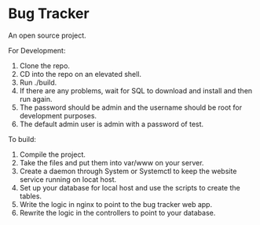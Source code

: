 # Bug Tracker
An open source project.

For Development:
1. Clone the repo.
2. CD into the repo on an elevated shell.
3. Run ./build. 
4. If there are any problems, wait for SQL to download and install and then run again.
5. The password should be admin and the username should be root for development purposes.
6. The default admin user is admin with a password of test.

To build:
1. Compile the project.
2. Take the files and put them into var/www on your server.
3. Create a daemon through System or Systemctl to keep the website service running on locat host.
4. Set up your database for local host and use the scripts to create the tables.
5. Write the logic in nginx to point to the bug tracker web app.
6. Rewrite the logic in the controllers to point to your database.



